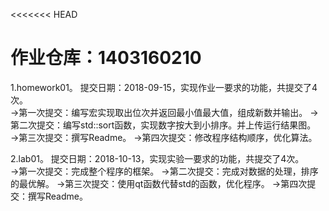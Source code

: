<<<<<<< HEAD
# 作业仓库：1403160210
1.homework01。 提交日期：2018-09-15，实现作业一要求的功能，共提交了4次。<br>
→第一次提交：编写宏实现取出位次并返回最小值最大值，组成新数并输出。
→第二次提交：编写std::sort函数，实现数字按大到小排序。并上传运行结果图。
→第三次提交：撰写Readme。
→第四次提交：修改程序结构顺序，优化算法。<br>


2.lab01。 提交日期：2018-10-13，实现实验一要求的功能，共提交了4次。<br>
→第一次提交：完成整个程序的框架。
→第二次提交：完成对数据的处理，排序的最优解。
→第三次提交：使用qt函数代替std的函数，优化程序。
→第四次提交：撰写Readme。<br>

